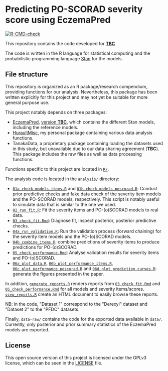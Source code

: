 # Predicting PO-SCORAD severity score using EczemaPred
<!-- badges: start -->
  [![R-CMD-check](https://github.com/ghurault/EczemaPredPOSCORAD/workflows/R-CMD-check/badge.svg)](https://github.com/ghurault/EczemaPredPOSCORAD/actions)
  <!-- badges: end -->

This repository contains the code developed for [**TBC**](#)

The code is written in the R language for statistical computing and the probabilistic programming language [Stan](https://mc-stan.org/) for the models.

## File structure

This repository is organized as an R package/research compendium, providing functions for our analysis.
Nevertheless, this package has been written explicitly for this project and may not yet be suitable for more general purpose use.

This project notably depends on three packages:

- [EczemaPred](https://github.com/ghurault/EczemaPred), [version **TBC**](), which contains the different Stan models, including the reference models.
- [HuraultMisc](https://github.com/ghurault/HuraultMisc), my personal package containing various data analysis functions.
- TanakaData, a proprietary package containing loading the datasets used in this study, but unavailable due to our data sharing agreement (**TBC**). This package includes the raw files as well as data processing functions.

Functions specific to this project are located in [`R/`](R/).

The analysis code is located in the [`analysis/`](analysis/) directory:

- [`01a_check_models_items.R`](01a_check_models_items.R) and [`01b_check_models_poscorad.R`](01b_check_models_poscorad.R): Conduct prior predictive checks and fake data check of the severity item models and the PO-SCORAD models, respectively.
This script is notably useful to simulate data that is similar to the one we used.
- [`02_run_fit.R`](02_run_fit.R): Fit the severity items and PO-(o)SCORAD models to real data.
- [`03_check_fit.Rmd`](03_check_fit.Rmd): Diagnose fit, inspect posterior, posterior predictive checks.
- [`04a_run_validation.R`](04a_run_validation.R): Run the validation process (forward chaining) for the severity item models and the PO-(o)SCORAD models.
- [`04b_combine_items.R`](04b_combine_items.R): combine predictions of severity items to produce predictions for PO-(o)SCORAD.
- [`05_check_performance.Rmd`](05_check_performance.Rmd): Analyse validation results for severity items and PO-(o)SCORAD.
- [`06a_plot_data.R`](06a_plot_data.R), [`06b_plot_performance_items.R`](06b_plot_performance_items.R), [`06c_plot_performance_poscorad.R`](06c_plot_performance_poscorad.R) and [`06d_plot_prediction_curves.R`](06d_plot_prediction_curves.R): generate the figures presented in the paper.

In addition, [`generate_reports.R`](generate_reports.R) renders reports from [`03_check_fit.Rmd`](03_check_fit.Rmd) and [`05_check_performance.Rmd`](05_check_performance.Rmd) for all models and severity items/scores.
[`view_reports.R`](view_reports.R) create an HTML document to easily browse these reports.

NB: in the code, "Dataset 1" correspond to the "Derexyl" dataset and "Dataset 2" to the "PFDC" datasets.

Finally, `data-raw/` contains the code for the exported data available in `data/`.
Currently, only posterior and prior summary statistics of the EczemaPred models are exported.

## License

This open source version of this project is licensed under the GPLv3 license, which can be seen in the [LICENSE](LICENSE.md) file.
